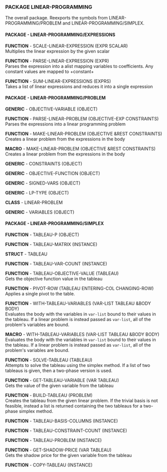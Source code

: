 ### **PACKAGE** LINEAR-PROGRAMMING  
The overall package.  Reexports the symbols from LINEAR-PROGRAMMING/PROBLEM and LINEAR-PROGRAMMING/SIMPLEX.

#### **PACKAGE** - LINEAR-PROGRAMMING/EXPRESSIONS 

**FUNCTION** - SCALE-LINEAR-EXPRESSION (EXPR SCALAR)  
Multiplies the linear expression by the given scalar

**FUNCTION** - PARSE-LINEAR-EXPRESSION (EXPR)  
Parses the expression into a alist mapping variables to coefficients.
   Any constant values are mapped to +constant+

**FUNCTION** - SUM-LINEAR-EXPRESSIONS (EXPRS)  
Takes a list of linear expressions and reduces it into a single expression

#### **PACKAGE** - LINEAR-PROGRAMMING/PROBLEM 

**GENERIC** - OBJECTIVE-VARIABLE (OBJECT)

**FUNCTION** - PARSE-LINEAR-PROBLEM (OBJECTIVE-EXP CONSTRAINTS)  
Parses the expressions into a linear programming problem

**FUNCTION** - MAKE-LINEAR-PROBLEM (OBJECTIVE &REST CONSTRAINTS)  
Creates a linear problem from the expressions in the body

**MACRO** - MAKE-LINEAR-PROBLEM (OBJECTIVE &REST CONSTRAINTS)  
Creates a linear problem from the expressions in the body

**GENERIC** - CONSTRAINTS (OBJECT)

**GENERIC** - OBJECTIVE-FUNCTION (OBJECT)

**GENERIC** - SIGNED-VARS (OBJECT)

**GENERIC** - LP-TYPE (OBJECT)

**CLASS** - LINEAR-PROBLEM 

**GENERIC** - VARIABLES (OBJECT)

#### **PACKAGE** - LINEAR-PROGRAMMING/SIMPLEX 

**FUNCTION** - TABLEAU-P (OBJECT)

**FUNCTION** - TABLEAU-MATRIX (INSTANCE)

**STRUCT** - TABLEAU 

**FUNCTION** - TABLEAU-VAR-COUNT (INSTANCE)

**FUNCTION** - TABLEAU-OBJECTIVE-VALUE (TABLEAU)  
Gets the objective function value in the tableau

**FUNCTION** - PIVOT-ROW (TABLEAU ENTERING-COL CHANGING-ROW)  
Applies a single pivot to the table.

**FUNCTION** - WITH-TABLEAU-VARIABLES (VAR-LIST TABLEAU &BODY BODY)  
Evaluates the body with the variables in `var-list` bound to their values in
   the tableau.  If a linear problem is instead passed as `var-list`, all
   of the problem's variables are bound.

**MACRO** - WITH-TABLEAU-VARIABLES (VAR-LIST TABLEAU &BODY BODY)  
Evaluates the body with the variables in `var-list` bound to their values in
   the tableau.  If a linear problem is instead passed as `var-list`, all
   of the problem's variables are bound.

**FUNCTION** - SOLVE-TABLEAU (TABLEAU)  
Attempts to solve the tableau using the simplex method.  If a list of two
   tableaus is given, then a two-phase version is used.

**FUNCTION** - GET-TABLEAU-VARIABLE (VAR TABLEAU)  
Gets the value of the given variable from the tableau

**FUNCTION** - BUILD-TABLEAU (PROBLEM)  
Creates the tableau from the given linear problem.  If the trivial basis is
   not feasible, instead a list is returned containing the two tableaus for a
   two-phase simplex method.

**FUNCTION** - TABLEAU-BASIS-COLUMNS (INSTANCE)

**FUNCTION** - TABLEAU-CONSTRAINT-COUNT (INSTANCE)

**FUNCTION** - TABLEAU-PROBLEM (INSTANCE)

**FUNCTION** - GET-SHADOW-PRICE (VAR TABLEAU)  
Gets the shadow price for the given variable from the tableau

**FUNCTION** - COPY-TABLEAU (INSTANCE)

